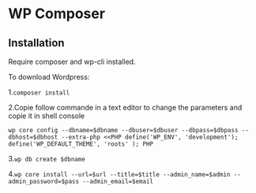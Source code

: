 # WP Composer 

## Installation

Require composer and wp-cli installed.

To download Wordpress:

1.`composer install`

2.Copie follow commande in a text editor to change the parameters and copie it in shell console <pre>``wp core config --dbname=$dbname --dbuser=$dbuser --dbpass=$dbpass --dbhost=$dbhost --extra-php <<PHP
define('WP_ENV', 'development');
define('WP_DEFAULT_THEME', 'roots' );
PHP``</pre>

3.`wp db create $dbname`

4.`wp core install --url=$url --title=$title --admin_name=$admin --admin_password=$pass --admin_email=$email`

